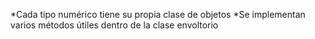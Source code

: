 *Cada tipo numérico tiene su propia clase de objetos
*Se implementan varios métodos útiles dentro de la clase envoltorio 